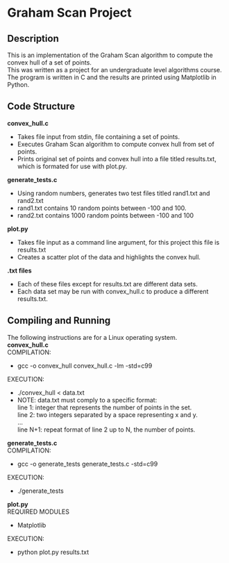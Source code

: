 ﻿# Graham Scan Project #  
 
 ## Description ##  
 This is an implementation of the Graham Scan algorithm to compute the convex hull of a set of points.  
 This was written as a project for an undergraduate level algorithms course.  
 The program is written in C and the results are printed using Matplotlib in Python.  
 
 ## Code Structure ##  
 **convex_hull.c**  
  - Takes file input from stdin, file containing a set of points.  
  - Executes Graham Scan algorithm to compute convex hull from set of points.  
  - Prints original set of points and convex hull into a file titled results.txt, which is formated for use with plot.py.  
  
 **generate_tests.c**  
 - Using random numbers, generates two test files titled rand1.txt and rand2.txt    
 - rand1.txt contains 10 random points between -100 and 100.  
 - rand2.txt contains 1000 random points between -100 and 100  

**plot.py** 
 - Takes file input as a command line argument, for this project this file is results.txt  
 - Creates a scatter plot of the data and highlights the convex hull.  

**.txt files**  
 - Each of these files except for results.txt are different data sets.
 - Each data set may be run with convex_hull.c to produce a different results.txt.
 
## Compiling and Running ##  
The following instructions are for a Linux operating system.  
**convex_hull.c**  
COMPILATION:  
 - gcc -o convex_hull convex_hull.c -lm -std=c99  

EXECUTION:  
 - ./convex_hull < data.txt
 - NOTE: data.txt must comply to a specific format:  
            line 1: integer that represents the number of points in the set.  
            line 2: two integers separated by a space representing x and y.  
            ...  
            line N+1: repeat format of line 2 up to N, the number of points.  

**generate_tests.c**  
COMPILATION:  
 - gcc -o generate_tests generate_tests.c -std=c99  

EXECUTION:  
- ./generate_tests  

**plot.py**  
REQUIRED MODULES  
 - Matplotlib  

EXECUTION:  
 - python plot.py results.txt  

